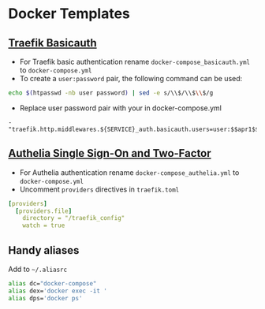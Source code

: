 # Docker Templates
## [Traefik Basicauth](https://docs.traefik.io/middlewares/basicauth/)
* For Traefik basic authentication rename `docker-compose_basicauth.yml` to `docker-compose.yml`
* To create a `user:password` pair, the following command can be used:
```bash
echo $(htpasswd -nb user password) | sed -e s/\\$/\\$\\$/g
```
* Replace user password pair with your in docker-compose.yml
```
- "traefik.http.middlewares.${SERVICE}_auth.basicauth.users=user:$$apr1$$4h0uuN1U$$WAPb1/S2tWtrYtZwqS7Cp0"
```

## [Authelia Single Sign-On and Two-Factor](https://www.authelia.com/docs/deployment/supported-proxies/traefik2.x.html)
* For Authelia authentication rename `docker-compose_authelia.yml` to `docker-compose.yml`
* Uncomment `providers` directives in `traefik.toml`
```yml
[providers]
  [providers.file]
    directory = "/traefik_config"
    watch = true
```

## Handy aliases
Add to `~/.aliasrc`
```bash
alias dc="docker-compose"
alias dex='docker exec -it '
alias dps='docker ps'
```
